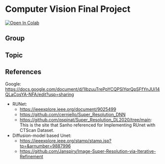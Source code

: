 # Computer Vision Final Project 

[![Open In Colab](https://colab.research.google.com/assets/colab-badge.svg)](https://colab.research.google.com)

## Group

## Topic

## References

Google: https://docs.google.com/document/d/1IbzuuTrePpYCQPSlYqrQpSFfYnJUi14QLaCosYA-NFA/edit?usp=sharing

- RUNet:
  - https://ieeexplore.ieee.org/document/9025499
  - https://github.com/cerniello/Super_Resolution_DNN
  - https://github.com/qspinat/Super_Resolution_DL2020/tree/main:
    This is the site that Sanho referenced for Implementing RUnet with CTScan Dataset. 
- Diffusion-model based Unet:
  - https://ieeexplore.ieee.org/stamp/stamp.jsp?tp=&arnumber=9887996
  - https://github.com/Janspiry/Image-Super-Resolution-via-Iterative-Refinement
